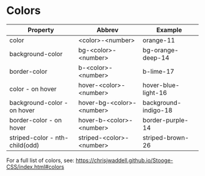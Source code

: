 # Colors


| Property |Abbrev| Example |
|----------|--------|--------|
| color | &lt;color&gt;-&lt;number&gt; | orange-11 |
| background-color | bg-&lt;color&gt;-&lt;number&gt; | bg-orange-deep-14 |
| border-color |  b-&lt;color&gt;-&lt;number&gt; | b-lime-17 |
| color - on hover |  hover-&lt;color&gt;-&lt;number&gt; |  hover-blue-light-16 |
| background-color - on hover |  hover-bg-&lt;color&gt;-&lt;number&gt; | background-indigo-18 |
| border-color - on hover | hover-b-&lt;color&gt;-&lt;number&gt; | border-purple-14 |
| striped-color - nth-child(odd) | striped-&lt;color&gt;-&lt;number&gt; | striped-brown-26 |

For a full list of colors, see:
https://chrisjwaddell.github.io/Stooge-CSS/index.html#colors

